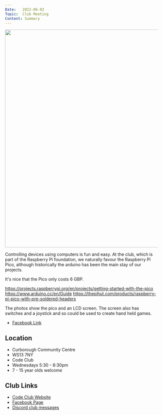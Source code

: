 ```yaml
---
Date:   2022-06-02
Topic:  Club Meeting
Content: Summary
---
```

[<img width="960px" height="720" src="https://scontent.fbhx6-1.fna.fbcdn.net/v/t39.30808-6/282132247_4904791632981231_9036002961095939907_n.jpg?stp=dst-jpg_p720x720&_nc_cat=110&ccb=1-7&_nc_sid=5f2048&_nc_ohc=wXRGvB4bmbMAX97Pz4c&_nc_ht=scontent.fbhx6-1.fna&edm=AKK4YLsEAAAA&oh=00_AfD5Os8Tu5nhX5CuYI4rWc6wauBskvqT_k3y9DTXNh9_FQ&oe=652B19EA"/>](https://scontent.fbhx6-1.fna.fbcdn.net/v/t39.30808-6/282132247_4904791632981231_9036002961095939907_n.jpg?stp=dst-jpg_p720x720&_nc_cat=110&ccb=1-7&_nc_sid=5f2048&_nc_ohc=wXRGvB4bmbMAX97Pz4c&_nc_ht=scontent.fbhx6-1.fna&edm=AKK4YLsEAAAA&oh=00_AfD5Os8Tu5nhX5CuYI4rWc6wauBskvqT_k3y9DTXNh9_FQ&oe=652B19EA)

Controlling devices using computers is fun and easy. At the club, which is part of the Raspberry Pi foundation, we naturally favour the Raspberry Pi Pico, although historically the arduino has been the main stay of our projects.

It's nice that the Pico only costs 6 GBP.

https://projects.raspberrypi.org/en/projects/getting-started-with-the-pico
https://www.arduino.cc/en/Guide
https://thepihut.com/products/raspberry-pi-pico-with-pre-soldered-headers

The photos show the pico and an LCD screen. The screen also has switches and a joystick and so could be used to create hand held games.

* [Facebook Link](https://www.facebook.com/1481985248595237/posts/4904794099647651/)

## Location

* Curborough Community Centre
* WS13 7NY
* Code Club
* Wednesdays 5:30 - 6:30pm
* 7 - 15 year olds welcome

## Club Links

* [Code Club Website](https://lichfield-code-club.github.io/)
* [Facebook Page](https://www.facebook.com/LichfieldCoders)
* [Discord club messages](https://discord.gg/szz6xGK)

